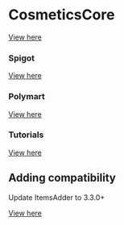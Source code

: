 # CosmeticsCore


[View here](https://www.youtube.com/watch?v=TU2ezGDsoZA)


### Spigot


[View here](https://www.spigotmc.org/resources/cosmeticscore.105324/)


### Polymart


[View here](https://polymart.org/resource/cosmeticscore-launch-discount.2879)


### Tutorials


[View here](https://cosmeticscore.devs.beer/adding-content)


## Adding compatibility


<Warning>
Update ItemsAdder to 3.3.0+
</Warning>



[View here](https://cosmeticscore.devs.beer/first-install/install-base-resourcepack/itemsadder)


